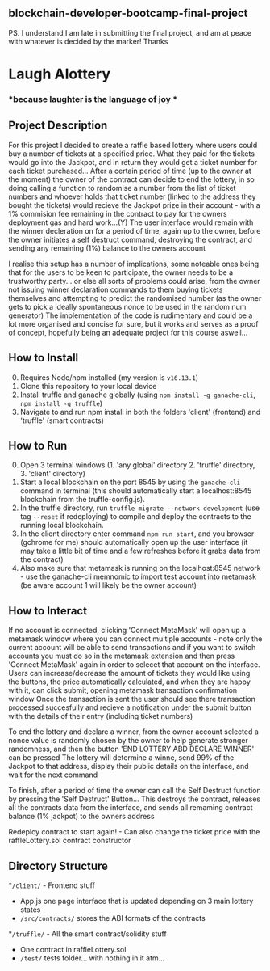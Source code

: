 ## blockchain-developer-bootcamp-final-project

PS. I understand I am late in submitting the final project, and am at peace with whatever is decided by the marker! Thanks

# Laugh Alottery 
### *because laughter is the language of joy *

## Project Description

For this project I decided to create a raffle based lottery where users could buy a number of tickets at a specified price. What they paid for the tickets would go into the Jackpot, and in return they would get a ticket number for each ticket purchased... After a certain period of time (up to the owner at the moment) the owner of the contract can decide to end the lottery, in so doing calling a function to randomise a number from the list of ticket numbers and whoever holds that ticket number (linked to the address they bought the tickets) would recieve the Jackpot prize in their account - with a 1% commision fee remaining in the contract to pay for the owners deployment gas and hard work...(Y)
The user interface would remain with the winner decleration on for a period of time, again up to the owner, before the owner initiates a self destruct command, destroying the contract, and sending any remaining (1%) balance to the owners account

I realise this setup has a number of implications, some noteable ones being that for the users to be keen to participate, the owner needs to be a trustworthy party... or else all sorts of problems could arise, from the owner not issuing winner declaration commands to them buying tickets themselves and attempting to predict the randomised number (as the owner gets to pick a ideally spontaneous nonce to be used in the random num generator)
The implementation of the code is rudimentary and could be a lot more organised and concise for sure, but it works and serves as a proof of concept, hopefully being an adequate project for this course aswell...

## How to Install

0. Requires Node/npm installed (my version is `v16.13.1`)
1. Clone this repository to your local device
2. Install truffle and ganache globally (using `npm install -g ganache-cli`, `npm install -g truffle`)
3. Navigate to and run npm install in both the folders 'client' (frontend) and 'truffle' (smart contracts)

## How to Run

0. Open 3 terminal windows (1. 'any global' directory 2. 'truffle' directory, 3. 'client' directory)
1. Start a local blockchain on the port 8545 by using the `ganache-cli` command in terminal (this should automatically start a localhost:8545 blockchain from the truffle-config.js).
2. In the truffle directory, run `truffle migrate --network development` (use tag `--reset` if redeploying) to compile and deploy the contracts to the running local blockchain.
3. In the client directory enter command `npm run start`, and you browser (gchrome for me) should automatically open up the user interface (it may take a little bit of time and a few refreshes before it grabs data from the contract)
4. Also make sure that metamask is running on the localhost:8545 network - use the ganache-cli memnomic to import test account into metamask (be aware account 1 will likely be the owner account)

## How to Interact

If no account is connected, clicking 'Connect MetaMask' will open up a metamask window where you can connect multiple accounts - note only the current account will be able to send transactions and if you want to switch accounts you must do so in the metamask extension and then press 'Connect MetaMask' again in order to selecet that account on the interface.
Users can increase/decrease the amount of tickets they would like using the buttons, the price automatically calculated, and when they are happy with it, can click submit, opening metamask transaction confirmation window
Once the transaction is sent the user should see there transaction processed succesfully and recieve a notification under the submit button with the details of their entry (including ticket numbers)

To end the lottery and declare a winner, from the owner account selected a nonce value is randomly chosen by the owner to help generate stronger randomness, and then the button 'END LOTTERY ABD DECLARE WINNER' can be pressed
The lottery will determine a winne, send 99% of the Jackpot to that address, display their public details on the interface, and wait for the next command

To finish, after a period of time the owner can call the Self Destruct function by pressing the 'Self Destruct' Button... This destroys the contract, releases all the contracts data from the interface, and sends all remaming contract balance (1% jackpot) to the owners address

Redeploy contract to start again! - Can also change the ticket price with the raffleLottery.sol contract constructor

## Directory Structure

*`/client/` - Frontend stuff
- App.js one page interface that is updated depending on 3 main lottery states
- `/src/contracts/` stores the ABI formats of the contracts

*`/truffle/` - All the smart contract/solidity stuff
- One contract in raffleLottery.sol
- `/test/` tests folder... with nothing in it atm...
